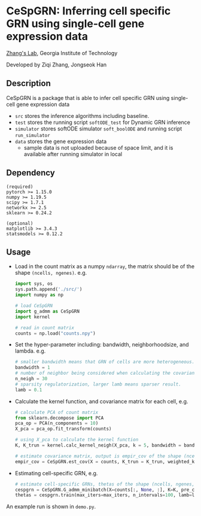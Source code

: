 # CeSpGRN: Inferring cell specific GRN using single-cell gene expression data 

[Zhang's Lab](https://xiuweizhang.wordpress.com), Georgia Institute of Technology

Developed by Ziqi Zhang, Jongseok Han

## Description
CeSpGRN is a package that is able to infer cell specific GRN using single-cell gene expression data

* `src` stores the inference algorithms including baseline.
* `test` stores the running script `softODE_test` for Dynamic GRN inference
* `simulator` stores softODE simulator `soft_boolODE` and running script `run_simulator`
* `data` stores the gene expression data
  * sample data is not uploaded because of space limit, and it is available after running simulator in local

## Dependency
```
(required)
pytorch >= 1.15.0 
numpy >= 1.19.5
scipy >= 1.7.1
networkx >= 2.5
sklearn >= 0.24.2

(optional)
matplotlib >= 3.4.3
statsmodels >= 0.12.2
```

## Usage
* Load in the count matrix as a numpy `ndarray`, the matrix should be of the shape `(ncells, ngenes)`. e.g.
  ```python
  import sys, os
  sys.path.append('./src/')
  import numpy as np 

  # load CeSpGRN
  import g_admm as CeSpGRN
  import kernel

  # read in count matrix
  counts = np.load("counts.npy")
  ```
* Set the hyper-parameter including: bandwidth, neighborhoodsize, and lambda. e.g.
  ```python
  # smaller bandwidth means that GRN of cells are more heterogeneous.
  bandwidth = 1
  # number of neighbor being considered when calculating the covariance matrix.
  n_neigh = 30
  # sparsity regulatorization, larger lamb means sparser result.
  lamb = 0.1
  ```
* Calculate the kernel function, and covariance matrix for each cell, e.g.
  ```python
  # calculate PCA of count matrix
  from sklearn.decompose import PCA
  pca_op = PCA(n_components = 10)
  X_pca = pca_op.fit_transform(counts)

  # using X_pca to calculate the kernel function
  K, K_trun = kernel.calc_kernel_neigh(X_pca, k = 5, bandwidth = bandwidth, truncate = True, truncate_param = n_neigh)

  # estimate covariance matrix, output is empir_cov of the shape (ncells, ngenes, ngenes)
  empir_cov = CeSpGRN.est_cov(X = counts, K_trun = K_trun, weighted_kt = True)
  ```
* Estimating cell-specific GRN, e.g.
  ```python
  # estimate cell-specific GRNs, thetas of the shape (ncells, ngenes, ngenes)
  cespgrn = CeSpGRN.G_admm_minibatch(X=counts[:, None, :], K=K, pre_cov=empir_cov, batchsize = 120)
  thetas = cespgrn.train(max_iters=max_iters, n_intervals=100, lamb=lamb)
  ```

An example run is shown in `demo.py`.
